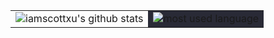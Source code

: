 <table css="background:#292A36">
  <tr>
    <td ><img align="center" src="https://github-readme-stats.vercel.app/api?username=apades&show_icons=true&include_all_commits=true&hide_border=true" alt="iamscottxu's github stats" /></td>
    <td bgcolor="#292A36"><img align="center" src="https://github-readme-stats.vercel.app/api/top-langs/?username=apades&layout=compact&hide_border=true" alt="most used language" /></td>
  </tr>
</table>
